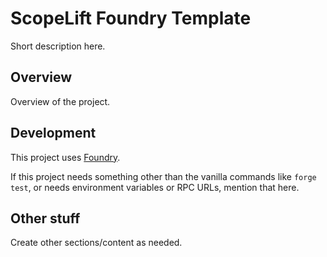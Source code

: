 # ScopeLift Foundry Template

Short description here.

## Overview

Overview of the project.

## Development

This project uses [Foundry](https://book.getfoundry.sh/).

If this project needs something other than the vanilla commands like `forge test`, or needs environment variables or RPC URLs, mention that here.

## Other stuff

Create other sections/content as needed.
